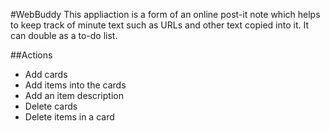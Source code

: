 #WebBuddy
This appliaction is a form of an online post-it note which helps to keep track of minute text such as URLs and other text copied into it. It can double as a to-do list.

##Actions
- Add cards
- Add items into the cards
- Add an item description
- Delete cards
- Delete items in a card